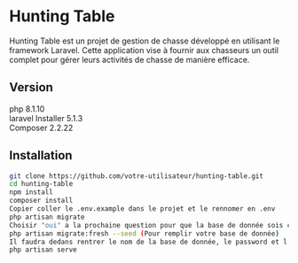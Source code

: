 # Hunting Table

Hunting Table est un projet de gestion de chasse développé en utilisant le framework Laravel. Cette application vise à fournir aux chasseurs un outil complet pour gérer leurs activités de chasse de manière efficace.

## Version

php 8.1.10 \
laravel Installer 5.1.3 \
Composer 2.2.22

## Installation

```bash
git clone https://github.com/votre-utilisateur/hunting-table.git
cd hunting-table
npm install
composer install
Copier coller le .env.example dans le projet et le rennomer en .env
php artisan migrate
Choisir "oui" a la prochaine question pour que la base de donnée sois creer directement
php artisan migrate:fresh --seed (Pour remplir votre base de donnée)
Il faudra dedans rentrer le nom de la base de donnée, le password et l’username de votre host ainsi que votre url host (wsl ou wamp) dans le .env
php artisan serve
